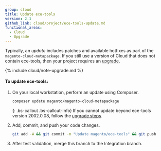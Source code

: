 ```yaml
---
group: cloud
title: Update ece-tools
version: 2.1
github_link: cloud/project/ece-tools-update.md
functional_areas:
  - Cloud
  - Upgrade
---
```

Typically, an _update_ includes patches and available hotfixes as part of the `magento-cloud-metapackage`. If you still use a version of Cloud that does not contain ece-tools, then your project requires an [upgrade]({{page.baseurl}}/cloud/project/ece-tools-upgrade-project).

{% include cloud/note-upgrade.md %}

#### To update ece-tools:

1.  On your local workstation, perform an update using Composer.

    ```bash
    composer update magento/magento-cloud-metapackage
    ```

    {: .bs-callout .bs-callout-info}
    If you cannot update beyond ece-tools version 2002.0.08, follow the [upgrade steps]({{page.baseurl}}/cloud/project/ece-tools-upgrade-project).

1.  Add, commit, and push your code changes.

    ```bash
    git add -A && git commit -m "Update magento/ece-tools" && git push origin <branch name>
    ```

1.  After test validation, merge this branch to the Integration branch.